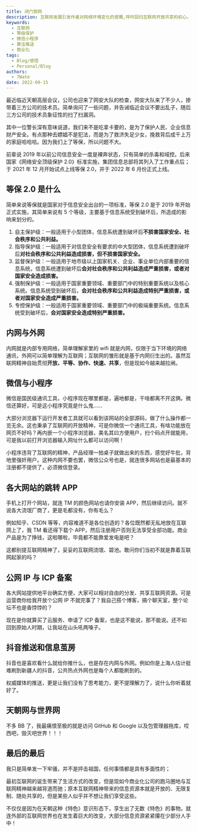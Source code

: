 ```yaml
---
title: 闭门锁网
description: 互联网发展引发作者对网络环境变化的感慨,呼吁回归互联网开放共享的初心。
keywords:
  - 互联网
  - 等级保护
  - 微信小程序
  - 算法推送
  - 商业化
tags:
  - Blog/感悟
  - Personal/Blog
authors:
  - 7Wate
date: 2022-09-15
---
```


最近临近天朝高层会议，公司也迎来了网安大队的检查，网安大队来了不少人，掺带着三方公司的技术员。简单询问了一些问题，并告诫临近会议不要出乱子，随后三方公司的技术员象征性的扫了扫漏洞。

其中一位警长深有意味说道，我们来不是吃拿卡要的，是为了保护人民、企业信息财产安全。有点那种去嫖娼不是犯法，而是为了救济失足少女，挽救背后成千上万的家庭哈哈哈。因为我们上了等保，所以问题不大。

前辈说 2019 年以前公司信息安全一度是裸奔状态，只有简单的杀毒和域控。后来国家《网络安全顶级保护 2.0》标准实施，集团信息总部将其列入了工作重点后；于 2021 年 12 月开始试点上线等保 2.0，并于 2022 年 6 月份正式上线。

## 等保 2.0 是什么

简单来说等保就是国家对于信息安全出台的一项标准，等保 2.0 是于 2019 年开始正式实施，其简单来说有 5 个等级，主要基于信息系统受到破坏后，所造成的影响来划分的。

1. 自主保护级：一般适用于小型团体，信息系统遭到破坏后**不损害国家安全、社会秩序和公共利益。**
2. 指导保护级：一般适用于对信息安全有要求的中大型团体，信息系统遭到破坏后**对社会秩序和公共利益造成损害，但不损害国家安全。**
3. 监督保护级：一般适用于地市级以上国家机关、企业、事业单位内部重要的信息系统，信息系统遭到破坏后**会对社会秩序和公共利益造成严重损害，或者对国家安全造成损害。**
4. 强制保护级：一般适用于国家重要领域、重要部门中的特别重要系统以及核心系统。信息系统受到破坏后，**会对社会秩序和公共利益造成特别严重损害，或者对国家安全造成严重损害。**
5. 专控保护级：一般适用于国家重要领域、重要部门中的极端重要系统。信息系统受到破坏后，**会对国家安全造成特别严重损害。**

## 内网与外网

内网就是内部专用网络，简单理解家里的 wifi 就是内网，仅限于当下环境的网络通讯，外网可以简单理解为互联网；互联网的雏形就是基于内网衍生出的。虽然互联网精神自始贯彻**开放、平等、协作、快速、共享**，但是现如今越来越拉闸。

## 微信与小程序

微信是国民级通讯工具，小程序现在哪里都是，遍地都是，干啥都离不开这俩。微信还算好，可是这小程序究竟是什么鬼……

大部分浏览器下运行开发者工具就可以看到该网站的全部源码，做了什么操作都一览无余。这也秉承了互联网的开放精神，可是你微信一个通讯工具，有啥功能放在网页不好吗？再内嵌一个小程序浏览器，美名其曰方便用户，扫个码点开就能用，可是我以前打开浏览器输入网址什么都可以访问啊！

小程序违背了互联网的精神，产品经理一拍桌子就做出来的东西，感觉好牛批，背地里强奸用户。这种内网不要也罢，微信公众号也是，就连很多网站也是最基本的注册都不提供了，必须微信登录。

## 各大网站的跳转 APP

手机上打开个网站，就连 TM 的颜色网站也请你安装 APP，然后继续访问。就不说各大流氓厂商了，更是毛都没有，你有毛么？

例如知乎、CSDN 等等，内容难道不是各位创造的？各位既然都无私地放在互联网上了，我 TM 看还得下载个 APP，然后注册用户否则无法享受全部功能。商业产品是为了挣钱，这啦哪啦，毕竟都不能靠爱发电是吧？

这都别提互联网精神了，妥妥的互联网流氓、碧池。敢问你们当初不就是靠着互联网起家的吗？

## 公网 IP 与 ICP 备案

各大网站提供地平台确实方便，大家可以相对自由的分发、共享互联网资源。可是运营商你给我开放个公网 IP 不就完事了？我自己搭个博客，搞个聊天室，整个论坛不也是香饽饽的？

现在是你就算买了云服务、申请了 ICP 备案，也是这不能说，那不能说。还不如回到原始人时期，让我站在山头吼两嗓子。

## 抖音推送和信息茧房

抖音也是喜欢看什么就给你推什么，也是存在内网与外网。例如你是上海人估计挺难刷到新疆人的抖音，公共热点外网也是每个人都能刷到的。

权威媒体的推送，更是让我们没有了思考能力，更不提理解力了，说什么你听着就好了。

## 天朝网与世界网

不多 BB 了，我最痛恨至极的就是访问 GitHub 和 Google 以及包管理器拖库，哎西吧，毁灭吧世界！！！

## 最后的最后

我只是简单发一下牢骚，并不是抨击祖国，任何事情都是具有多面性的；

最初互联网的诞生带来了生活方式的改变，但是现如今商业化公司的跑马圈地与互联网精神越来越背道而驰；原本互联网精神带来的信息资源本就是开放的、无限复制、随处共享的，但是某些人似乎并不想让我们享受这些。

不仅仅是因为在天朝这种《特色》意识形态下，孪生出了无数《特色》的事物。就连外部的互联网世界也在发生着巨大的改变，大部分信息资源紧紧攥在少部分人手中！
